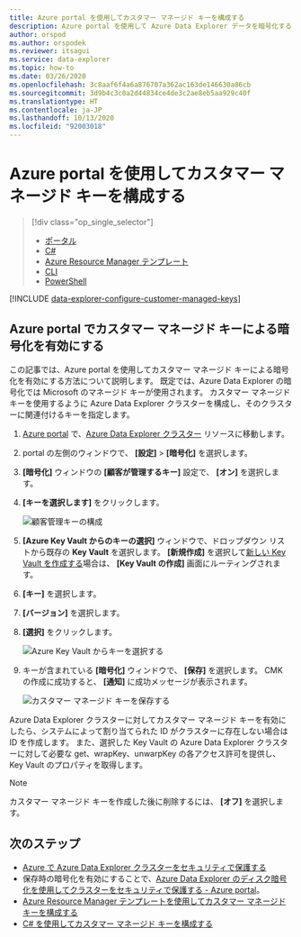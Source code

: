 ```yaml
---
title: Azure portal を使用してカスタマー マネージド キーを構成する
description: Azure portal を使用して Azure Data Explorer データを暗号化するために、カスタマー マネージド キーを構成する方法について説明します。
author: orspod
ms.author: orspodek
ms.reviewer: itsagui
ms.service: data-explorer
ms.topic: how-to
ms.date: 03/26/2020
ms.openlocfilehash: 3c8aaf6f4a6a876707a362ac163de146630a86cb
ms.sourcegitcommit: 3d9b4c3c0a2d44834ce4de3c2ae8eb5aa929c40f
ms.translationtype: HT
ms.contentlocale: ja-JP
ms.lasthandoff: 10/13/2020
ms.locfileid: "92003018"
---
```

# <a name="configure-customer-managed-keys-using-the-azure-portal"></a>Azure portal を使用してカスタマー マネージド キーを構成する

> [!div class="op_single_selector"]
> * [ポータル](customer-managed-keys-portal.md)
> * [C#](customer-managed-keys-csharp.md)
> * [Azure Resource Manager テンプレート](customer-managed-keys-resource-manager.md)
> * [CLI](customer-managed-keys-cli.md)
> * [PowerShell](customer-managed-keys-powershell.md)

[!INCLUDE [data-explorer-configure-customer-managed-keys](includes/data-explorer-configure-customer-managed-keys.md)]

## <a name="enable-encryption-with-customer-managed-keys-in-the-azure-portal"></a>Azure portal でカスタマー マネージド キーによる暗号化を有効にする

この記事では、Azure portal を使用してカスタマー マネージド キーによる暗号化を有効にする方法について説明します。 既定では、Azure Data Explorer の暗号化では Microsoft のマネージド キーが使用されます。 カスタマー マネージド キーを使用するように Azure Data Explorer クラスターを構成し、そのクラスターに関連付けるキーを指定します。

1. [Azure portal](https://portal.azure.com/) で、[Azure Data Explorer クラスター](create-cluster-database-portal.md#create-a-cluster) リソースに移動します。 
1. portal の左側のウィンドウで、 **[設定]**  >  **[暗号化]** を選択します。
1. **[暗号化]** ウィンドウの **[顧客が管理するキー]** 設定で、 **[オン]** を選択します。
1. **[キーを選択します]** をクリックします。

    ![顧客管理キーの構成](media/customer-managed-keys-portal/cmk-encryption-setting.png)

1. **[Azure Key Vault からのキーの選択]** ウィンドウで、ドロップダウン リストから既存の **Key Vault** を選択します。 **[新規作成]** を選択して[新しい Key Vault を作成する](/azure/key-vault/quick-create-portal#create-a-vault)場合は、 **[Key Vault の作成]** 画面にルーティングされます。

1. **[キー]** を選択します。
1. **[バージョン]** を選択します。
1. **[選択]** をクリックします。

    ![Azure Key Vault からキーを選択する](media/customer-managed-keys-portal/cmk-key-vault.png)

1. キーが含まれている **[暗号化]** ウィンドウで、 **[保存]** を選択します。 CMK の作成に成功すると、 **[通知]** に成功メッセージが表示されます。

    ![カスタマー マネージド キーを保存する](media/customer-managed-keys-portal/cmk-encryption-setting.png)

Azure Data Explorer クラスターに対してカスタマー マネージド キーを有効にしたら、システムによって割り当てられた ID がクラスターに存在しない場合は ID を作成します。 また、選択した Key Vault の Azure Data Explorer クラスターに対して必要な get、wrapKey、unwarpKey の各アクセス許可を提供し、Key Vault のプロパティを取得します。 

> [!NOTE]
> カスタマー マネージド キーを作成した後に削除するには、 **[オフ]** を選択します。

## <a name="next-steps"></a>次のステップ

* [Azure で Azure Data Explorer クラスターをセキュリティで保護する](security.md)
* 保存時の暗号化を有効にすることで、[Azure Data Explorer のディスク暗号化を使用してクラスターをセキュリティで保護する - Azure portal](cluster-disk-encryption.md)。
* [Azure Resource Manager テンプレートを使用してカスタマー マネージド キーを構成する](customer-managed-keys-resource-manager.md)
* [C# を使用してカスタマー マネージド キーを構成する](customer-managed-keys-csharp.md)


